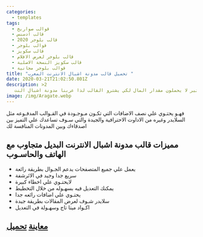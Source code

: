 ```yaml
---
categories:
  - templates
tags:
  - قوالب صواريخ
  - قالب ادسنس
  - قالب بلوجر 2020
  - قوالب بلوجر
  - قالب سكويز
  - قالب بلوجر لعرض الافلام
  - قالب سكويز النسخة الاصلية
  - قوالب بلوجر مجانية
title: "تحميل قالب مدونة اشبال الانترنت المعرب "
date: 2020-03-21T21:02:50.801Z
description: >2
   قالب مدونة اشبال الانترنت , نحن نستعمل القالب الاصلي وهوا قالب اسكويز المدفوع ولاكن يوجد الكثير لا يحملون مقدار المال لكي يشترو القالب لذا عربنا مدونة اشبال النت ...
image: /img/Aragate.webp
---
```

  

فهـو يحتـوي علي نصف الاضافات التي تكـون مـوجـودة في القـوالب المدفـوعه مثل السلايدر وغيره من الاداوت الاحترافية والجيدة والتي سـوف تساعدك علي التميز بين اصدقاءك وبين المدونات المنافسة لك 

## مميزات قالب مدونة اشبال الانترنت البديل  متجاوب مع الهاتف والحاسـوب

*  يعمل علي جميع المتصفحات  يدعم الجـوال بطريقة رائعة 
*  سريع جدا وجيد في الائرشفة 
*  لايحتـوي علي اخطاء كبيرة 
*  يمكنك التعديل فيه بسهـوله من خلال التخطيط 
*  يحتـوي علي اضافات رائعه جدا 
*  سلايدر شـوف لعرض المقالات بطريقة جيدة 
*  اكـواد ميتا تاج وسهـولة في التعديل 


## [معاينة](https://rabh4tek.blogspot.com/)   [تحميل](https://up.top4top.net/downloadf-1399pzoek1-rar.html)
